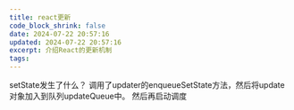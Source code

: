 ```yaml
---
title: react更新
code_block_shrink: false
date: 2024-07-22 20:57:16
updated: 2024-07-22 20:57:16
excerpt: 介绍React的更新机制
tags:
---
```

setState发生了什么？
调用了updater的enqueueSetState方法，然后将update对象加入到队列updateQueue中。
然后再启动调度

